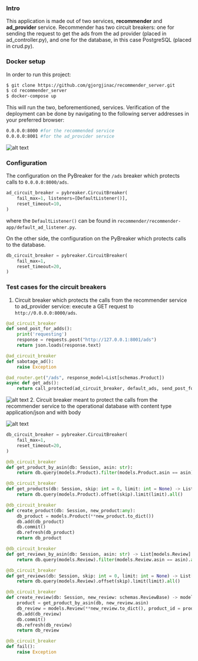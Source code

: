 ### Intro
This application is made out of two services, **recommender** and **ad_provider** service. Recommender has two circuit breakers: one for sending the request to get the ads from the ad provider (placed in ad_controller.py), and one for the database, in this case PostgreSQL (placed in crud.py).

### Docker setup
In order to run this project:
```sh
$ git clone https://github.com/gjorgjinac/recommender_server.git
$ cd recommender_server
$ docker-compose up
```
This will run the two, beforementioned, services. Verification of the deployment can be done by navigating to the following server addresses in your preferred browser:
```sh
0.0.0.0:8000 #for the recommended service
0.0.0.0:8001 #for the ad_provider service
```
![alt text](https://i.imgur.com/y3XiMDg.png)
### Configuration
The configuration on the PyBreaker for the `/ads` breaker which protects calls to `0.0.0.0:8000/ads`.
```python
ad_circuit_breaker = pybreaker.CircuitBreaker( 
    fail_max=1, listeners=[DefaultListener()],
    reset_timeout=10,
)
```
where the `DefaultListener()` can be found in `recommender/recommender-app/default_ad_listener.py`.

On the other side, the configuration on the PyBreaker which protects calls to the database.
```python
db_circuit_breaker = pybreaker.CircuitBreaker(
    fail_max=1,
    reset_timeout=20,
)
```
### Test cases for the circuit breakers
1. Circuit breaker which protects the calls from the recommender service to ad_provider service: execute a GET request to `http://0.0.0.0:8000/ads`.
```python
@ad_circuit_breaker
def send_post_for_adds():
    print('requesting')
    response = requests.post("http://127.0.0.1:8001/ads")
    return json.loads(response.text)

@ad_circuit_breaker
def sabotage_ad():
    raise Exception

@ad_router.get("/ads", response_model=List[schemas.Product])
async def get_ads():
    return call_protected(ad_circuit_breaker, default_ads, send_post_for_adds)
```
![alt text](https://i.imgur.com/TbCllQs.png)
2. Circuit breaker meant to protect the calls from the recommender service to the operational database with content type application/json and with body

![alt text](https://i.imgur.com/sQhi54U.png)
```python
db_circuit_breaker = pybreaker.CircuitBreaker(
    fail_max=1,
    reset_timeout=20,
)

@db_circuit_breaker
def get_product_by_asin(db: Session, asin: str):
    return db.query(models.Product).filter(models.Product.asin == asin).first()

@db_circuit_breaker
def get_products(db: Session, skip: int = 0, limit: int = None) -> List[models.Product]:
    return db.query(models.Product).offset(skip).limit(limit).all()

@db_circuit_breaker
def create_product(db: Session, new_product:any):
    db_product = models.Product(**new_product.to_dict())
    db.add(db_product)
    db.commit()
    db.refresh(db_product)
    return db_product

@db_circuit_breaker
def get_reviews_by_asin(db: Session, asin: str) -> List[models.Review]:
    return db.query(models.Review).filter(models.Review.asin == asin).all()

@db_circuit_breaker
def get_reviews(db: Session, skip: int = 0, limit: int = None) -> List[models.Review]:
    return db.query(models.Review).offset(skip).limit(limit).all()

@db_circuit_breaker
def create_review(db: Session, new_review: schemas.ReviewBase) -> models.Review:
    product = get_product_by_asin(db, new_review.asin)
    db_review = models.Review(**new_review.to_dict(), product_id = product.id)
    db.add(db_review)
    db.commit()
    db.refresh(db_review)
    return db_review

@db_circuit_breaker
def fail():
    raise Exception
```

